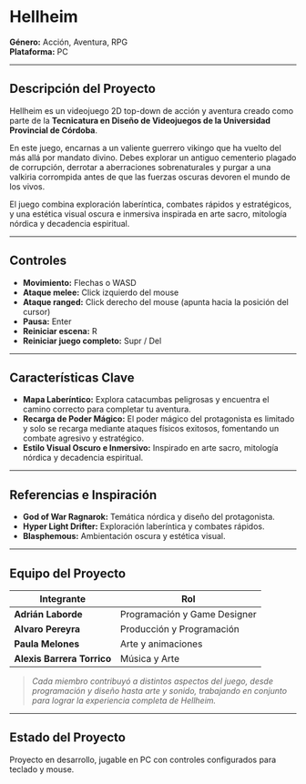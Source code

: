 # Hellheim

**Género:** Acción, Aventura, RPG  
**Plataforma:** PC  

---

## Descripción del Proyecto
Hellheim es un videojuego 2D top-down de acción y aventura creado como parte de la **Tecnicatura en Diseño de Videojuegos de la Universidad Provincial de Córdoba**.  

En este juego, encarnas a un valiente guerrero vikingo que ha vuelto del más allá por mandato divino. Debes explorar un antiguo cementerio plagado de corrupción, derrotar a aberraciones sobrenaturales y purgar a una valkiria corrompida antes de que las fuerzas oscuras devoren el mundo de los vivos.  

El juego combina exploración laberíntica, combates rápidos y estratégicos, y una estética visual oscura e inmersiva inspirada en arte sacro, mitología nórdica y decadencia espiritual.

---

## Controles
- **Movimiento:** Flechas o WASD  
- **Ataque melee:** Click izquierdo del mouse  
- **Ataque ranged:** Click derecho del mouse (apunta hacia la posición del cursor)  
- **Pausa:** Enter  
- **Reiniciar escena:** R  
- **Reiniciar juego completo:** Supr / Del  

---

## Características Clave
- **Mapa Laberíntico:** Explora catacumbas peligrosas y encuentra el camino correcto para completar tu aventura.  
- **Recarga de Poder Mágico:** El poder mágico del protagonista es limitado y solo se recarga mediante ataques físicos exitosos, fomentando un combate agresivo y estratégico.  
- **Estilo Visual Oscuro e Inmersivo:** Inspirado en arte sacro, mitología nórdica y decadencia espiritual.  

---

## Referencias e Inspiración
- **God of War Ragnarok:** Temática nórdica y diseño del protagonista.  
- **Hyper Light Drifter:** Exploración laberíntica y combates rápidos.  
- **Blasphemous:** Ambientación oscura y estética visual.  

---

## Equipo del Proyecto
| Integrante | Rol |
|------------|-----|
| **Adrián Laborde** | Programación y Game Designer |
| **Alvaro Pereyra**| Producción y Programación |
| **Paula Melones** | Arte y animaciones |
| **Alexis Barrera Torrico** | Música y Arte |

> *Cada miembro contribuyó a distintos aspectos del juego, desde programación y diseño hasta arte y sonido, trabajando en conjunto para lograr la experiencia completa de Hellheim.*

---

## Estado del Proyecto
Proyecto en desarrollo, jugable en PC con controles configurados para teclado y mouse.

